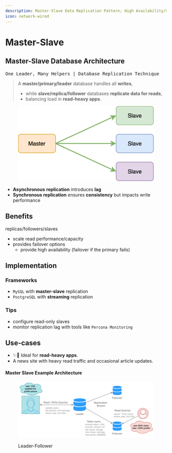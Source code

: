 ```yaml
---
description: Master-Slave Data Replication Pattern; High Availability/Scalability Pattern
icon: network-wired
---
```


# Master-Slave

## Master-Slave Database Architecture

<kbd>One Leader, Many Helpers | Database Replication Technique</kbd>

> A **master/primary/leader** database handles all **writes**,
>
> * while **slave/replica/follower** databases **replicate data for reads**,
> * balancing load in **read-heavy apps**.

<figure><img src="../../.gitbook/assets/software-architecture_architectural-pattern_master-slave.svg" alt="" width="563"><figcaption></figcaption></figure>



* **Asynchronous** **replication** introduces **lag**
* **Synchronous replication** ensures **consistency** but impacts write performance



## Benefits

replicas/followers/slaves

* scale read performance/capacity
* provides failover options
  * provide high availability (failover if the primary fails)



## Implementation

### Frameworks

* `MySQL` with **master-slave** replication
* `PostgreSQL` with **streaming** replication

### Tips

* configure read-only slaves&#x20;
* monitor replication lag with tools like `Percona Monitoring`



## Use-cases

* ✨📌 Ideal for **read-heavy apps**.
* A news site with heavy read traffic and occasional article updates.



#### Master Slave Example Architecture

<figure><img src="../../.gitbook/assets/software-architecture_master-slave_example_leader-follower.svg" alt=""><figcaption><p>Leader-Follower</p></figcaption></figure>



